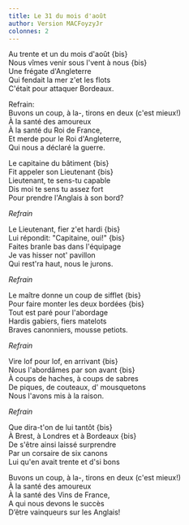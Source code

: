 ```yaml
---
title: Le 31 du mois d'août
author: Version MACFoyzyJr
colonnes: 2
---
```

Au trente et un du mois d'août {bis}  
Nous vîmes venir sous l'vent à nous {bis}  
Une frégate d'Angleterre  
Qui fendait la mer z'et les flots  
C'était pour attaquer Bordeaux.

Refrain:  
Buvons un coup, à la-, tirons en deux (c'est mieux!)  
À la santé des amoureux  
À la santé du Roi de France,  
Et merde pour le Roi d'Angleterre,  
Qui nous a déclaré la guerre.

Le capitaine du bâtiment {bis}  
Fit appeler son Lieutenant {bis}  
Lieutenant, te sens-tu capable  
Dis moi te sens tu assez fort  
Pour prendre l'Anglais à son bord?

*Refrain*

Le Lieutenant, fier z'et hardi {bis}  
Lui répondit: "Capitaine, oui!" {bis}  
Faites branle bas dans l'équipage  
Je vas hisser not' pavillon  
Qui rest'ra haut, nous le jurons.

*Refrain*

Le maître donne un coup de sifflet {bis}  
Pour faire monter les deux bordées {bis}  
Tout est paré pour l'abordage  
Hardis gabiers, fiers matelots  
Braves canonniers, mousse petiots.

*Refrain*

Vire lof pour lof, en arrivant {bis}  
Nous l'abordâmes par son avant {bis}  
À coups de haches, à coups de sabres  
De piques, de couteaux, d' mousquetons  
Nous l'avons mis à la raison.

*Refrain*

Que dira-t'on de lui tantôt {bis}  
À Brest, à Londres et à Bordeaux {bis}  
De s'être ainsi laissé surprendre  
Par un corsaire de six canons  
Lui qu'en avait trente et d'si bons

Buvons un coup, à la-, tirons en deux (c'est mieux!)  
À la santé des amoureux  
À la santé des Vins de France,  
A qui nous devons le succès  
D’être vainqueurs sur les Anglais!